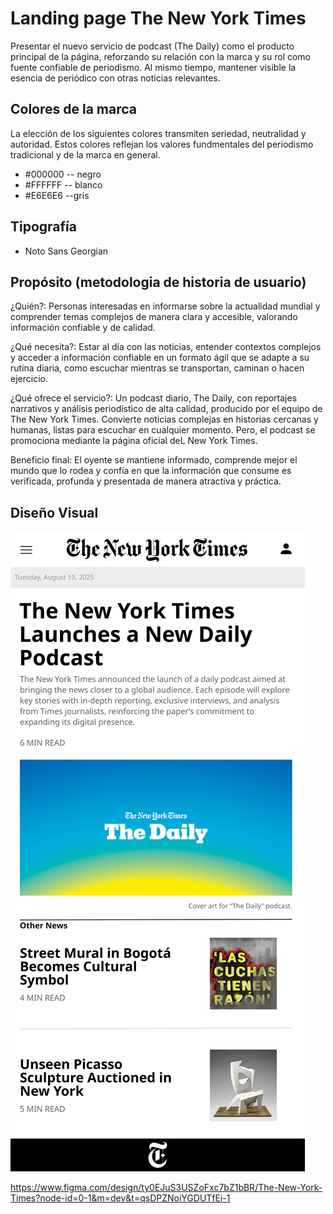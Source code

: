 # Landing page The New York Times
Presentar el nuevo servicio de podcast (The Daily) como el producto principal de la página, reforzando su relación con la marca y su rol como fuente confiable de periodismo. Al mismo tiempo, mantener visible la esencia de periódico con otras noticias relevantes.

## Colores de la marca

La elección de los siguientes colores transmiten seriedad, neutralidad y autoridad. Estos colores reflejan los valores fundmentales del periodismo tradicional y de la marca en general.

- #000000 -- negro
- #FFFFFF -- blanco
- #E6E6E6 --gris

## Tipografía

- Noto Sans Georgian 

## Propósito (metodologia de historia de usuario)

¿Quién?: Personas interesadas en informarse sobre la actualidad mundial y comprender temas complejos de manera clara y accesible, valorando información confiable y de calidad.

¿Qué necesita?: Estar al día con las noticias, entender contextos complejos y acceder a información confiable en un formato ágil que se adapte a su rutina diaria, como escuchar mientras se transportan, caminan o hacen ejercicio.

¿Qué ofrece el servicio?: Un podcast diario, The Daily, con reportajes narrativos y análisis periodístico de alta calidad, producido por el equipo de The New York Times. Convierte noticias complejas en historias cercanas y humanas, listas para escuchar en cualquier momento. Pero, el podcast se promociona mediante la página oficial deL New York Times.

Beneficio final: El oyente se mantiene informado, comprende mejor el mundo que lo rodea y confía en que la información que consume es verificada, profunda y presentada de manera atractiva y práctica.

## Diseño Visual 
![Diseño visual landing page](periodico.png)

https://www.figma.com/design/ty0EJuS3USZoFxc7bZ1bBR/The-New-York-Times?node-id=0-1&m=dev&t=qsDPZNoiYGDUTfEi-1
